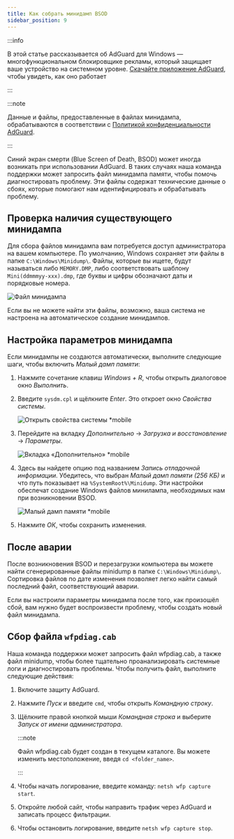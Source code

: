 ```yaml
---
title: Как собрать минидамп BSOD
sidebar_position: 9
---
```


:::info

В этой статье рассказывается об AdGuard для Windows — многофункциональном блокировщике рекламы, который защищает ваше устройство на системном уровне. [Скачайте приложение AdGuard](https://agrd.io/download-kb-adblock), чтобы увидеть, как оно работает

:::

:::note

Данные и файлы, предоставленные в файлах минидампа, обрабатываются в соответствии с [Политикой конфиденциальности AdGuard](https://adguard.com/ru/privacy.html).

:::

Синий экран смерти (Blue Screen of Death, BSOD) может иногда возникать при использовании AdGuard. В таких случаях наша команда поддержки может запросить файл минидампа памяти, чтобы помочь диагностировать проблему. Эти файлы содержат технические данные о сбоях, которые помогают нам идентифицировать и обрабатывать проблему.

## Проверка наличия существующего минидампа

Для сбора файлов минидампа вам потребуется доступ администратора на вашем компьютере. По умолчанию, Windows сохраняет эти файлы в папке `C:\Windows\Minidump\`. Файлы, которые вы ищете, будут называться либо `MEMORY.DMP`, либо соответствовать шаблону `Mini(ddmmmyy-xxx).dmp`, где буквы и цифры обозначают даты и порядковые номера.

![Файл минидампа](https://cdn.adtidy.org/content/kb/ad_blocker/windows/solving-problems/minidump.png)

Если вы не можете найти эти файлы, возможно, ваша система не настроена на автоматическое создание минидампов.

## Настройка параметров минидампа

Если минидампы не создаются автоматически, выполните следующие шаги, чтобы включить _Малый дамп памяти_:

1. Нажмите сочетание клавиш _Windows + R_, чтобы открыть диалоговое окно _Выполнить_.

2. Введите `sysdm.cpl` и щёлкните _Enter_. Это откроет окно _Свойства системы_.

    ![Открыть свойства системы \*mobile](https://cdn.adtidy.org/content/kb/ad_blocker/windows/solving-problems/sysdm.png)

3. Перейдите на вкладку _Дополнительно_ → _Загрузка и восстановление_ → _Параметры_.

    ![Вкладка «Дополнительно» \*mobile](https://cdn.adtidy.org/content/kb/ad_blocker/windows/solving-problems/advanced_tab.png)

4. Здесь вы найдете опцию под названием _Запись отладочной информации_. Убедитесь, что выбран _Малый дамп памяти (256 КБ)_ и что путь показывает на `%SystemRoot%\Minidump`. Эти настройки обеспечат создание Windows файлов минилампа, необходимых нам при возникновении BSOD.

    ![Малый дамп памяти \*mobile](https://cdn.adtidy.org/content/kb/ad_blocker/windows/solving-problems/systemroot.png)

5. Нажмите _ОК_, чтобы сохранить изменения.

## После аварии

После возникновения BSOD и перезагрузки компьютера вы можете найти сгенерированные файлы minidump в папке `C:\Windows\Minidump\`. Сортировка файлов по дате изменения позволяет легко найти самый последний файл, соответствующий аварии.

Если вы настроили параметры минидампа после того, как произошёл сбой, вам нужно будет воспроизвести проблему, чтобы создать новый файл минидампа.

## Сбор файла `wfpdiag.cab`

Наша команда поддержки может запросить файл wfpdiag.cab, а также файл minidump, чтобы более тщательно проанализировать системные логи и диагностировать проблемы. Чтобы получить файл, выполните следующие действия:

1. Включите защиту AdGuard.

2. Нажмите _Пуск_ и введите `cmd`, чтобы открыть _Командную строку_.

3. Щёлкните правой кнопкой мыши _Командная строка_ и выберите _Запуск от имени администратора_.

    :::note

    Файл wfpdiag.cab будет создан в текущем каталоге. Вы можете изменить местоположение, введя `cd <folder_name>`.

    :::

4. Чтобы начать логирование, введите команду: `netsh wfp capture start`.

5. Откройте любой сайт, чтобы направить трафик через AdGuard и записать процесс фильтрации.

6. Чтобы остановить логирование, введите `netsh wfp capture stop`.
